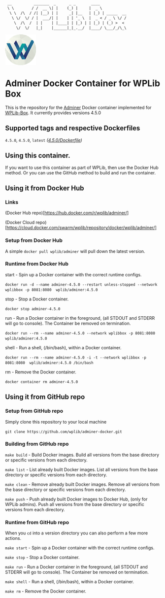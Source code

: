 ```
 __          _______  _      _ _       ____
 \ \        / /  __ \| |    (_) |     |  _ \
  \ \  /\  / /| |__) | |     _| |__   | |_) | _____  __
   \ \/  \/ / |  ___/| |    | | '_ \  |  _ < / _ \ \/ /
    \  /\  /  | |    | |____| | |_) | | |_) | (_) >  <
     \/  \/   |_|    |______|_|_.__/  |____/ \___/_/\_\
```

![WPLib-Box](https://github.com/wplib/wplib.github.io/raw/master/WPLib-Box-100x.png)


# Adminer Docker Container for WPLib Box
This is the repository for the [Adminer](https://www.adminer.org/) Docker container implemented for [WPLib-Box](https://github.com/wplib/wplib-box).
It currently provides versions 4.5.0


## Supported tags and respective Dockerfiles

`4.5.0`, `4.5.0`, `latest` _([4.5.0/Dockerfile](https://github.com/wplib/adminer-docker/blob/master/4.5.0/Dockerfile))_


## Using this container.
If you want to use this container as part of WPLib, then use the Docker Hub method.
Or you can use the GitHub method to build and run the container.


## Using it from Docker Hub

### Links
(Docker Hub repo)[https://hub.docker.com/r/wplib/adminer/]

(Docker Cloud repo)[https://cloud.docker.com/swarm/wplib/repository/docker/wplib/adminer/]


### Setup from Docker Hub
A simple `docker pull wplib/adminer` will pull down the latest version.


### Runtime from Docker Hub
start - Spin up a Docker container with the correct runtime configs.

`docker run -d --name adminer-4.5.0 --restart unless-stopped --network wplibbox -p 8081:8080  wplib/adminer:4.5.0`


stop - Stop a Docker container.

`docker stop adminer-4.5.0`


run - Run a Docker container in the foreground, (all STDOUT and STDERR will go to console). The Container be removed on termination.

`docker run --rm --name adminer-4.5.0 --network wplibbox -p 8081:8080  wplib/adminer:4.5.0`


shell - Run a shell, (/bin/bash), within a Docker container.

`docker run --rm --name adminer-4.5.0 -i -t --network wplibbox -p 8081:8080  wplib/adminer:4.5.0 /bin/bash`


rm - Remove the Docker container.

`docker container rm adminer-4.5.0`


## Using it from GitHub repo

### Setup from GitHub repo
Simply clone this repository to your local machine

`git clone https://github.com/wplib/adminer-docker.git`


### Building from GitHub repo
`make build` - Build Docker images. Build all versions from the base directory or specific versions from each directory.


`make list` - List already built Docker images. List all versions from the base directory or specific versions from each directory.


`make clean` - Remove already built Docker images. Remove all versions from the base directory or specific versions from each directory.


`make push` - Push already built Docker images to Docker Hub, (only for WPLib admins). Push all versions from the base directory or specific versions from each directory.


### Runtime from GitHub repo
When you `cd` into a version directory you can also perform a few more actions.

`make start` - Spin up a Docker container with the correct runtime configs.


`make stop` - Stop a Docker container.


`make run` - Run a Docker container in the foreground, (all STDOUT and STDERR will go to console). The Container be removed on termination.


`make shell` - Run a shell, (/bin/bash), within a Docker container.


`make rm` - Remove the Docker container.


